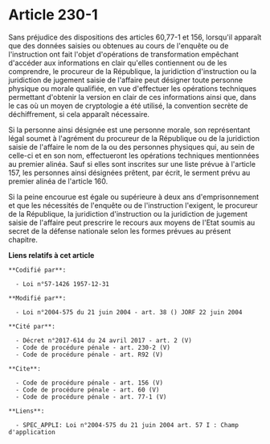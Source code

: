 # Article 230-1

Sans préjudice des dispositions des articles 60,77-1 et 156, lorsqu'il apparaît que des données saisies ou obtenues au cours
de l'enquête ou de l'instruction ont fait l'objet d'opérations de transformation empêchant d'accéder aux informations en
clair qu'elles contiennent ou de les comprendre, le procureur de la République, la juridiction d'instruction ou la
juridiction de jugement saisie de l'affaire peut désigner toute personne physique ou morale qualifiée, en vue d'effectuer les
opérations techniques permettant d'obtenir la version en clair de ces informations ainsi que, dans le cas où un moyen de
cryptologie a été utilisé, la convention secrète de déchiffrement, si cela apparaît nécessaire. 

Si la personne ainsi désignée est une personne morale, son représentant légal soumet à l'agrément du procureur de la
République ou de la juridiction saisie de l'affaire le nom de la ou des personnes physiques qui, au sein de celle-ci et en
son nom, effectueront les opérations techniques mentionnées au premier alinéa. Sauf si elles sont inscrites sur une liste
prévue à l'article 157, les personnes ainsi désignées prêtent, par écrit, le serment prévu au premier alinéa de l'article
160. 

Si la peine encourue est égale ou supérieure à deux ans d'emprisonnement et que les nécessités de l'enquête ou de
l'instruction l'exigent, le procureur de la République, la juridiction d'instruction ou la juridiction de jugement saisie de
l'affaire peut prescrire le recours aux moyens de l'Etat soumis au secret de la défense nationale selon les formes prévues au
présent chapitre.

**Liens relatifs à cet article**

	**Codifié par**:

	  - Loi n°57-1426 1957-12-31

	**Modifié par**:

	  - Loi n°2004-575 du 21 juin 2004 - art. 38 () JORF 22 juin 2004

	**Cité par**:

	  - Décret n°2017-614 du 24 avril 2017 - art. 2 (V)
	  - Code de procédure pénale - art. 230-2 (V)
	  - Code de procédure pénale - art. R92 (V)

	**Cite**:

	  - Code de procédure pénale - art. 156 (V)
	  - Code de procédure pénale - art. 60 (V)
	  - Code de procédure pénale - art. 77-1 (V)

	**Liens**:

	  - SPEC_APPLI: Loi n°2004-575 du 21 juin 2004 art. 57 I : Champ d'application
